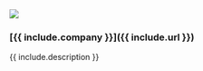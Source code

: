 <div><a href="{{ include.url }}">
  <img class="left sponsor-logo" src="{{ include.logo_url | prepend: "/sponsor-logos/" | prepend: site.assets | prepend: site.baseurl }}" width="{{ include.logo_w }}" height="{{ include.logo_h }}">
</a></div>

### [{{ include.company }}]({{ include.url }})
{{ include.description }}

<div class="clear"></div>
